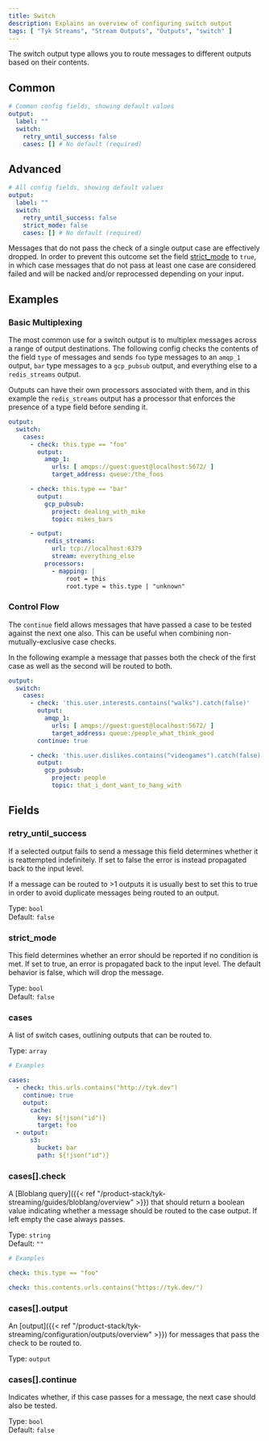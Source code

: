 ```yaml
---
title: Switch
description: Explains an overview of configuring switch output
tags: [ "Tyk Streams", "Stream Outputs", "Outputs", "switch" ]
---
```


The switch output type allows you to route messages to different outputs based on their contents.

## Common

```yml
# Common config fields, showing default values
output:
  label: ""
  switch:
    retry_until_success: false
    cases: [] # No default (required)
```

## Advanced

```yml
# All config fields, showing default values
output:
  label: ""
  switch:
    retry_until_success: false
    strict_mode: false
    cases: [] # No default (required)
```

Messages that do not pass the check of a single output case are effectively dropped. In order to prevent this outcome set the field [strict_mode](#strict_mode) to `true`, in which case messages that do not pass at least one case are considered failed and will be nacked and/or reprocessed depending on your input.

## Examples

### Basic Multiplexing


The most common use for a switch output is to multiplex messages across a range of output destinations. The following config checks the contents of the field `type` of messages and sends `foo` type messages to an `amqp_1` output, `bar` type messages to a `gcp_pubsub` output, and everything else to a `redis_streams` output.

Outputs can have their own processors associated with them, and in this example the `redis_streams` output has a processor that enforces the presence of a type field before sending it.

```yaml
output:
  switch:
    cases:
      - check: this.type == "foo"
        output:
          amqp_1:
            urls: [ amqps://guest:guest@localhost:5672/ ]
            target_address: queue:/the_foos

      - check: this.type == "bar"
        output:
          gcp_pubsub:
            project: dealing_with_mike
            topic: mikes_bars

      - output:
          redis_streams:
            url: tcp://localhost:6379
            stream: everything_else
          processors:
            - mapping: |
                root = this
                root.type = this.type | "unknown"
```

### Control Flow

The `continue` field allows messages that have passed a case to be tested against the next one also. This can be useful when combining non-mutually-exclusive case checks.

In the following example a message that passes both the check of the first case as well as the second will be routed to both.

```yaml
output:
  switch:
    cases:
      - check: 'this.user.interests.contains("walks").catch(false)'
        output:
          amqp_1:
            urls: [ amqps://guest:guest@localhost:5672/ ]
            target_address: queue:/people_what_think_good
        continue: true

      - check: 'this.user.dislikes.contains("videogames").catch(false)'
        output:
          gcp_pubsub:
            project: people
            topic: that_i_dont_want_to_hang_with
```

## Fields

### retry_until_success

If a selected output fails to send a message this field determines whether it is reattempted indefinitely. If set to false the error is instead propagated back to the input level.

If a message can be routed to >1 outputs it is usually best to set this to true in order to avoid duplicate messages being routed to an output.


Type: `bool`  
Default: `false`  

### strict_mode

This field determines whether an error should be reported if no condition is met. If set to true, an error is propagated back to the input level. The default behavior is false, which will drop the message.


Type: `bool`  
Default: `false`  

### cases

A list of switch cases, outlining outputs that can be routed to.


Type: `array`  

```yml
# Examples

cases:
  - check: this.urls.contains("http://tyk.dev")
    continue: true
    output:
      cache:
        key: ${!json("id")}
        target: foo
  - output:
      s3:
        bucket: bar
        path: ${!json("id")}
```

### cases[].check

A [Bloblang query]({{< ref "/product-stack/tyk-streaming/guides/bloblang/overview" >}}) that should return a boolean value indicating whether a message should be routed to the case output. If left empty the case always passes.


Type: `string`  
Default: `""`  

```yml
# Examples

check: this.type == "foo"

check: this.contents.urls.contains("https://tyk.dev/")
```

### cases[].output

An [output]({{< ref "/product-stack/tyk-streaming/configuration/outputs/overview" >}}) for messages that pass the check to be routed to.


Type: `output`  

### cases[].continue

Indicates whether, if this case passes for a message, the next case should also be tested.


Type: `bool`  
Default: `false`  
